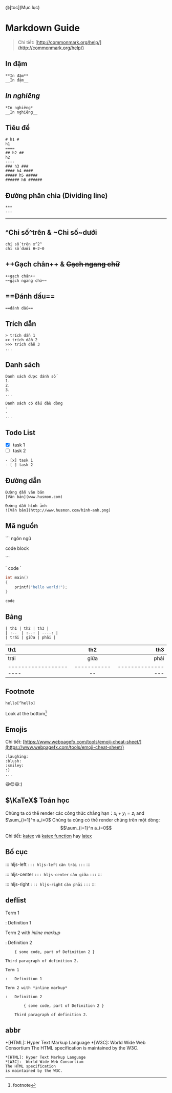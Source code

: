 @[toc](Mục lục)

Markdown Guide
===
> Chi tiết: [http://commonmark.org/help/](http://commonmark.org/help/)

## **In đậm**
```
**In đậm**
__In đậm__
```
## *In nghiêng*
```
*In nghiêng*
__In nghiêng__
```
## Tiêu đề
```
# h1 #
h1
====
## h2 ##
h2
----
### h3 ###
#### h4 ####
##### h5 #####
###### h6 ######
```
## Đường phân chia (Dividing line)
```
***
---
```
****
## ^Chỉ số^trên & ~Chỉ số~dưới
```
chỉ số trên x^2^
chỉ số dưới H~2~0
```
## ++Gạch chân++ & ~~Gạch ngang chữ~~
```
++gạch chân++
~~gạch ngang chữ~~
```
## ==Đánh dấu==
```
==đánh dấu==
```
## Trích dẫn

```
> trích dẫn 1
>> trích dẫn 2
>>> trích dẫn 3
...
```

## Danh sách
```
Danh sách được đánh số
1.
2.
3.
...

Danh sách có dấu đầu dòng
-
-
...
```

## Todo List

- [x] task 1
- [ ] task 2

```
- [x] task 1
- [ ] task 2
```

## Đường dẫn
```
Đường dẫn văn bản
[Văn bản](www.husmon.com)

Đường dẫn hình ảnh
![Văn bản](http://www.husmon.com/hinh-anh.png)
```
## Mã nguồn
\``` ngôn ngữ

code block

\```

\` code \`

```c++
int main()
{
    printf("hello world!");
}
```
`code`

## Bảng
```
| th1 | th2 | th3 |
| :--  | :--: | ----: |
| trái | giữa | phải |
```
| th1 | th2 | th3 |
| :--  | :--: | ----: |
| trái | giữa | phải |
| ---------------------- | ------------- | ----------------- |
## Footnote
```
hello[^hello]
```

Look at the bottom[^hello]

[^hello]: footnote

## Emojis
Chi tiết: [https://www.webpagefx.com/tools/emoji-cheat-sheet/](https://www.webpagefx.com/tools/emoji-cheat-sheet/)
```
:laughing:
:blush:
:smiley:
:)
...
```
:laughing::blush::smiley::)

## $\KaTeX$ Toán học

Chúng ta có thể render các công thức chẳng hạn：$x_i + y_i = z_i$ and $\sum_{i=1}^n a_i=0$
Chúng ta cũng có thể render chúng trên một dòng:
$$\sum_{i=1}^n a_i=0$$
Chi tiết: [katex](http://www.intmath.com/cg5/katex-mathjax-comparison.php) và [katex function](https://github.com/Khan/KaTeX/wiki/Function-Support-in-KaTeX) hay [latex](https://math.meta.stackexchange.com/questions/5020/mathjax-basic-tutorial-and-quick-reference)

## Bố cục

::: hljs-left
`::: hljs-left`
`căn trái`
`:::`
:::

::: hljs-center
`::: hljs-center`
`căn giữa`
`:::`
:::

::: hljs-right
`::: hljs-right`
`căn phải`
`:::`
:::

## deflist

Term 1

:   Definition 1

Term 2 with *inline markup*

:   Definition 2

        { some code, part of Definition 2 }

    Third paragraph of definition 2.

```
Term 1

:   Definition 1

Term 2 with *inline markup*

:   Definition 2

        { some code, part of Definition 2 }

    Third paragraph of definition 2.

```

## abbr
*[HTML]: Hyper Text Markup Language
*[W3C]:  World Wide Web Consortium
The HTML specification
is maintained by the W3C.
```
*[HTML]: Hyper Text Markup Language
*[W3C]:  World Wide Web Consortium
The HTML specification
is maintained by the W3C.
```
